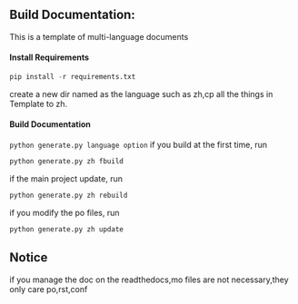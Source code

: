 ## Build Documentation:  
This is a template of multi-language documents
#### Install Requirements

```python
pip install -r requirements.txt
```
create a new dir named as the language such as zh,cp all the things in Template to zh.  
#### Build Documentation
`python generate.py language option`
if you build at the first time, run
```python
python generate.py zh fbuild
```
if the main project update, run
```python
python generate.py zh rebuild
```
if you modify the po files, run
```python
python generate.py zh update
```

## Notice
if you manage the doc on the readthedocs,mo files are not necessary,they only care po,rst,conf 
